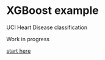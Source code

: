 # XGBoost example
UCI Heart Disease classification

Work in progress

[start here](https://github.com/FullSimplify/UCI_HeartDisease/blob/master/start_here.ipynb)
